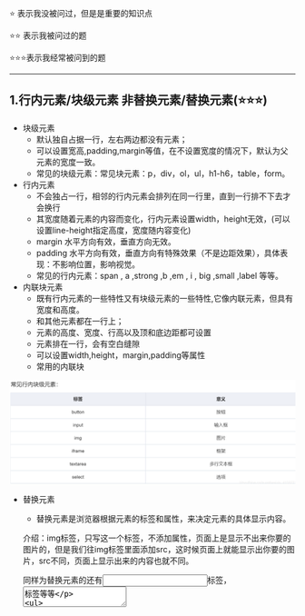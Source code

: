 ⭐          表示我没被问过，但是是重要的知识点

⭐⭐     表示我被问过的题

⭐⭐⭐表示我经常被问到的题

***

## 1.行内元素/块级元素 非替换元素/替换元素(⭐⭐⭐)

- 块级元素
  -  默认独自占据一行，左右两边都没有元素；
  -  可以设置宽高,padding,margin等值，在不设置宽度的情况下，默认为父元素的宽度一致。
  - 常见的块级元素：常见块元素：p，div，ol，ul，h1-h6，table，form。
- 行内元素
  - 不会独占一行，相邻的行内元素会排列在同一行里，直到一行排不下去才会换行
  - 其宽度随着元素的内容而变化，行内元素设置width，height无效，(可以设置line-height指定高度，宽度随内容变化)
  - margin 水平方向有效，垂直方向无效。
  - padding 水平方向有效，垂直方向有特殊效果（不是边距效果），具体表现：不影响位置，影响视觉。
  - 常见的行内元素：span , a ,strong ,b ,em , i , big ,small ,label 等等。
- 内联块元素
  - 既有行内元素的一些特性又有块级元素的一些特性,它像内联元素，但具有宽度和高度。
  - 和其他元素都在一行上；
  - 元素的高度、宽度、行高以及顶和底边距都可设置
  - 元素排在一行，会有空白缝隙
  - 可以设置width,height，margin,padding等属性
  - 常用的内联块

![1603951625323](assets/1603951625323.png)

- 替换元素

  -  替换元素是浏览器根据元素的标签和属性，来决定元素的具体显示内容。

    介绍：img标签，只写这一个标签，不添加属性，页面上是显示不出来你要的图片的，但是我们往img标签里面添加src，这时候页面上就能显示出你要的图片，src不同，页面上显示出来的内容也就不同。

    同样为替换元素的还有<input>标签，<textarea>标签等等

  -  **替换元素都是行内块元素**

- 非替换元素

  -  HTML 的大多数元素是不可替换元素，他们将内容直接告诉浏览器，将其显示出来。

- Q&A:

  - 为什么行内元素padding有效；margin水平方向有效，竖直方向无效？

    虽然内联元素可以增加内边距，使其看上去好像将自己所占的地方扩大了，但是它的本质还是内联元素，它不能独占一行，第二行的元素不会在意padding的影响，所以两者会合在一起。所以垂直方向上的padding虽然可以添加，但是并不占据空间


## 2.img的title和alt属性(⭐⭐)

- title属性

  - title是鼠标划上去显示的内容
  - title是全局属性

- alt属性

  - alt是在图片不能正常加载的时候会显示提示语
  - 在IE6以下的浏览器，如果一个图片没有title属性，有alt属性，鼠标放在图片上也会有title属性那样的效果(都有提示信息)

- 全局属性(扩展了解)

  - 全局属性可用于任何一个html元素

  - 常见的全局属性

    ![1603952302420](assets/1603952302420.png)

## 3.meta标签(⭐⭐)

- meta标签的作用

  - meta标签是一种功能性标签，用来添加一些辅助信息
  - 标签提供关于 HTML 文档的元数据。元数据不会显示在页面上，但是对于机器是可读的
  - 当有`http-equiv`和`name`属性时，一定要有`content`属性对其进行说明

- 常见的meta标签

  - charset

    声明文档使用的字符编码，解决乱码问题主要用的就是它，值得一提的是，这个**charset一定要写第一行**，不然就可能会产生乱码了。

  - name

    这个属性是供浏览器进行解析，对于一些浏览器兼容性问题，name属性是最常用的

  - http-equiv

    添加http头部内容，对一些自定义的，或者需要额外添加的http头部内容，需要发送到浏览器中，我们就可以是使用这个属性。

## 4.DOCTYPE标签(⭐⭐⭐)

- "<!DOCTYPE>"声明位于文档中的最前面的位置，是一个单标签，此标签可告知浏览器文档使用哪种 HTML 或 XHTML 规范。
- DOCTYPE不存在或格式不正确会导致文档以兼容模式呈现。
- 标准模式 兼容模式
  - **标准模式**的排版 和 JS运作模式都是以该浏览器支持的最高标准运行。在**兼容模式**中，页面以宽松的向后兼容的方式显示,模拟老式浏览器的行为以防止站点无法工作。
  - 具体区别
    - 盒模型
        在标准模式中 ：width是内容宽度 ，元素真正的宽度 = width;
        在兼容模式中 ：width则是=width+padding+border
    - 在标准模式下，给span等行内元素设置wdith和height都不会生效，而在兼容模式下，则会生效。
    - 在标准模式下，一个元素的高度是由其包含的内容来决定的，如果父元素没有设置高度，子元素设置一个百分比的高度是无效的。
    - 使用margin:0 auto在standards模式下可以使元素水平居中，但在兼容模式下却会失效（用text-align属性解决）
    - 兼容模式下table中的字体属性不能继承上层的设置，white-space:pre会失效，设置图片的padding会失效

## 5.script标签的defer和async(⭐)

- defer(推迟)
  - 这个属性的用途是表明脚本在执行时不会影响页面的构造。也就是说，脚本会被延迟到整个页面都解析完毕后再运行。因此，在元素中设置属性，相当于告诉浏览器立即下载，但延迟执行。
  - HTML5规范要求脚本按照它们出现的先后顺序执行，因此第一个延迟脚本会先于第二个延迟脚本执行，而这两个脚本会先于DOMContentLoaded事件执行。在现实当中，延迟脚本并不一定会按照顺序执行，也不一定会在DOMContentLoad时间触发前执行，因此最好只包含一个延迟脚本。
- async(异步属性)
  - 这个属性与defer类似，都用于改变处理脚本的行为。同样与defer类似，async只适用于外部脚本文件，并告诉浏览器立即下载文件。但与defer不同的是，标记为async的脚本并不保证按照它们的先后顺序执行。
  - 第二个脚本文件可能会在第一个脚本文件之前执行。因此确保两者之间互不依赖非常重要。指定async属性的目的是不让页面等待两个脚本下载和执行，从而异步加载页面其他内容。
  - 概括来讲，就是这两个属性都会使script标签异步加载，然而执行的时机是不一样的。async是乱序的，而defer是顺序执行。

## 6.W3C盒模型和怪异盒模型(⭐⭐⭐)

- 标准盒模型

  ![1603954353208](assets/1603954353208.png)

- 怪异和模型

  ![1603954430118](assets/1603954430118.png)

- box-sizing语法：
  box-sizing: content-box || border-box || inherit || initial

  当设置为box-sizing:content-box时，将采用标准模式解析计算，也是默认模式；
  当设置为box-sizing:border-box时，将采用怪异模式解析计算；

## 7.居中的方法(⭐⭐⭐)

### 1.只水平居中的方法

- **margin: 0 auto;text-align: center**

  ![1603955233918](assets/1603955233918.png)

- **display:flex:** 父元素display:flex;flex-direction:column;而子元素align-self:center;

  ![1603955248344](assets/1603955248344.png)

- **通过display:table-cell和margin-left实现CSS水平居中**

  对于父元素和子元素的宽度都确定的情况，适合通过display:table-cell和margin-left实现CSS水平居中。

  使用时，父元素display:table-cell，子元素给剩余宽度一半的margin-left。

  ![1603955269637](assets/1603955269637.png)

- **通过position:absolute实现CSS水平居中**

  这种方法跟上一个方法适用场景一样，也是适用于父元素和子元素的宽度都确定的情况。

  使用时，父元素position:absolute，子元素给剩余宽度一半的margin-left。

  ![1603955278377](assets/1603955278377.png)

- **通过width:fit-content实现CSS水平居中(添加给子元素)**

  这种方法可以确保子元素宽度不确定的情况下，也能实现CSS水平居中。

  需要注意的是，需要配合“margin: 0 auto; text-align: center”使用

  ![1603955290712](assets/1603955290712.png)

- **通过display:inline-block和text-align:center实现CSS水平居中**

  (父)display:inline-block能改父元素内的子元素的表达样式，(子)同样需要配合“margin: 0 auto; text-align: center”使用。

  ![1603955304104](assets/1603955304104.png)

- **通过position:relative、float:left和margin-left实现CSS水平居中**

  给父元素样式position:relative，给子元素float:left和margin-left就可以实现CSS水平居中。

  ![1603955315157](assets/1603955315157.png)

- **通过隐藏节点+float的方法实现CSS水平居中**

  我们可以通过增加一个隐藏节点，然后使其float:left，这样子元素就会被隐藏节点推着水平居中。

  这种增加隐藏节点方法也适用于CSS垂直居中，原理一样，但是不用float。

  ![1603955337860](assets/1603955337860.png)

- **通过transform实现CSS水平居中**

  这种方法是最不推荐的方法，因为transform属性在各个浏览器中的表现行为不一致，所以会出现一些兼容性的问题，只有当已知用户浏览器时才推荐使用。

  ![1603955354747](assets/1603955354747.png)

### 2.只垂直居中的方法

- **通过verticle-align:middle实现CSS垂直居中**

  通过vertical-align:middle实现CSS垂直居中是最常使用的方法，但是有一点需要格外注意，vertical生效的前提是元素的display：inline-block。

  ![1603955430060](assets/1603955430060.png)

- **通过display:flex实现CSS垂直居中**

  给父元素display:flex;而子元素align-self:center

  ![1603955487208](assets/1603955487208.png)

- **通过伪元素:before实现CSS垂直居中**

  具体方式是为父元素添加伪元素:before，使得子元素实现垂直居中。

  ![1603955512805](assets/1603955512805.png)

- **通过display:table-cell实现CSS垂直居中**

  给父元素display:table，子元素display：table-cell的方式实现CSS垂直居中。

  ![1603955548875](assets/1603955548875.png)

- **通过隐藏节点实现CSS垂直居中**

  创建一个隐藏节点#hide，使得隐藏节点的height值为剩余高度的一半即可。

  这种方法也适用于CSS水平居中，原理一样。

  ![1603955580925](assets/1603955580925.png)

- **已知父元素高度通过transform实现CSS垂直居中**

  给子元素的position:relative，再通过translateY即可定位到垂直居中的位置。

  ![1603955606908](assets/1603955606908.png)

- **未知父元素高度通过transform实现CSS垂直居中**

  先给父元素position:relative，再给子元素position:absolute，通过translateY即可定位到垂直居中的位置。

  ![1603955631107](assets/1603955631107.png)

- **通过line-height实现CSS垂直居中**

  设置子元素的line-height值等于父元素的height，这种方法适用于子元素为单行文本的情况。

  ![1603955660197](assets/1603955660197.png)

## 8.BFC(⭐⭐⭐)

- BFC是什么

  BFC即Block Formatting Contexts(块级格式化上下文)。具有BFC特性的元素可以看作是隔离了的独立容器，容器里面的元素不会在布局上影响到外面的元素，并且BFC具有普通元素所没有的一些特性。

- 触发条件

  - 浮动元素：float除none以外的值
  - 绝对定位元素：position（absolute、fixed）
  - display 为 inline-block、table-cells、flex
  - overflow除了visible以外的值（hidden、auto、scroll）

- 特性及作用

  - 解决margin叠加问题
  - 解决margin传递问题
  - 解决浮动问题
  - 解决覆盖问题

## 9.清除浮动的方法(⭐⭐⭐)

- **额外标签法**：给谁清除浮动，就在其后额外添加一个空白标签 。

  - 优点：通俗易懂，书写方便。（不推荐使用）
    缺点：添加许多无意义的标签，结构化比较差。

- **父级添加overflow方法**：可以通过触发BFC的方式，实现清楚浮动效果。

  - 优点：代码简洁（慎重使用，若该父盒子里还有position定位会引起麻烦）
  - 缺点：内容增多时候容易造成不会自动换行导致内容被隐藏掉，无法显示需要溢出的元素。

  ​       **注意：别加错位置，是给父亲加（并不是所有的浮动都需要清除，谁影响布局，才清除谁。）**

- **使用after伪元素清除浮动**：：after方式为空元素的升级版，好处是不用单独加标签了。（较常用）

  - 优点：符合闭合浮动思想，结构语义化正确

  - 缺点：由于IE6-7不支持：after，使用zoom：1，触发hasLayout

    ![1603956168876](assets/1603956168876.png)

- **使用before和after双伪元素清除浮动**：（较常用）

  ![1603956197334](assets/1603956197334.png)

  **注意：是给父亲添加clearfix**

## 10.position属性(⭐⭐⭐)

- position: static

　　static(没有定位)是position的默认值，元素处于正常的文档流中，会忽略left、top、right、bottom和z-index属性。

- position: relative

　　relative(相对定位)是指给元素设置相对于原本位置的定位，元素并不脱离文档流，因此元素原本的位置会被保留，其他的元素位置不会受到影响。

- position: absolute

　　absolute(绝对定位)是指给元素设置绝对的定位，相对定位的对象可以分为两种情况：

　　1) 设置了absolute的元素如果存在有祖先元素设置了position属性为relative或者absolute，则这时元素的定位对象为此已设置position属性的祖先元素。

　　2) 如果并没有设置了position属性的祖先元素，则此时相对于body进行定位。

- position: fixed

　　可以简单说fixed是特殊版的absolute，fixed元素总是相对于body定位的。

- inherit

　　继承父元素的position属性，但需要注意的是**IE8以及往前的版本都不支持inherit属性**。

- sticky

  　　position属性中最有意思的就是sticky了，设置了sticky的元素，在屏幕范围（viewport）时该元素的位置并不受到定位影响（设置是top、left等属性无效），当该元素的位置将要移出偏移范围时，定位又会变成fixed，根据设置的left、top等属性成固定位置的效果。

  **可以知道sticky属性有以下几个特点：**

  - 该元素并不脱离文档流，仍然保留元素原本在文档流中的位置。
  - 当元素在容器中被滚动超过指定的偏移值时，元素在容器内固定在指定位置。亦即如果你设置了top: 50px，那么在sticky元素到达距离相对定位的元素顶部50px的位置时固定，不再向上移动。
  - 元素固定的相对偏移是相对于离它最近的具有滚动框的祖先元素，如果祖先元素都不可以滚动，那么是相对于viewport来计算元素的偏移量

  　　比较蛋疼的是这个属性的兼容性还不是很好，目前仍是一个试验性的属性，并不是W3C推荐的标准。它之所以会出现，也是因为监听`scroll`事件来实现粘性布局使浏览器进入慢滚动的模式，这与浏览器想要通过硬件加速来提升滚动的体验是相悖的。

  简单的说，要让sticky属性生效的条件有以下两点：

  - 一个是元素自身在文档流中的位置
  - 另一个是该元素的父容器的边缘

  　　第一点上面已经讲过了，如果设置了top: 50px，那么元素在达到距离顶部50px时才会发生定位，否则并不会发生定位。

  　　第二点则需要考虑父容器的高度情况：sticky元素在到达父容器的底部时，则不会再发生定位，如果父容器高度并没有比sticky元素高，那么sticky元素一开始就达到了底部，并不会有定位的效果。

  　　此外还有一点就是父元素的overflow属性，如果父元素的overflow属性并不是默认的visible属性，那么sticky元素则相对于该父元素定位。也就是如果要定位在顶部的话，此时这个效果就无效了。。。

## 11.CSS隐藏元素的方式(⭐⭐⭐)

- display:none

- visibility:hidden

- opacity:0

- position:absolute

  ```css
  hide {
     position: absolute;
     top: -9999px;
     left: -9999px;
  }
  ```

- clip-path

  ```css
  hide {
    clip-path: polygon(0px 0px,0px 0px,0px 0px,0px 0px);
  }
  ```

**举例：display:none和visibility:hidden的区别**

- 将元素设置为display:none后，元素在页面上将彻底消失，元素本来占有的空间就会被其他元素占有，也就是说它会导致浏览器的重排和重绘。

- 设置元素的visibility为hidden也是一种常用的隐藏元素的方法，和display:none的区别在于，元素在页面消失后，其占据的空间依旧会保留着，所以它只会导致浏览器重绘而不会重排。

  visibility:hidden适用于那些元素隐藏后不希望页面布局会发生变化的场景

## 12.Flex布局(⭐⭐⭐)

- Flex容器和项目的常见属性

   flex布局元素称为Flex容器(flex container),简称容器。他的所有子元素自动称为容器成员,称为Flex项目(flex item),简称项目。

- 常用属性：

   ```
   flex-direction（规定主轴方向。默认row）
   flex-wrap（项目在容器轴线排不下是否换行。 默认nowrap）
   flex-flow（是前两个属性的缩写。 默认值未row nowrap）
   
   justify-content（项目在容器主轴上对齐方式。默认flex-start）
   align-items（项目在侧轴上如何对齐。默认flex-start）
   align-content（多根轴线的对齐方式。默认flex-start）
   ```

   - flex-direction属性

     flex-direction属性决定主轴的方向（即项目的排列方向）

     ```
     row(默认值): 主轴水平方向,起点为左端。
     row-reverse: 主轴水平方向,起点为右端。
     column: 主轴垂直方向,起点为上方。
     column-reverse: 主轴垂直方向,起点为下方。
     ```

   - flex-wrap属性

     默认情况下，项目都排在一条线（又称"轴线"）上。flex-wrap属性定义，如果一条轴线排不下，如何换行。

     ```
     nowrap(默认值): 不换行。
     wrap: 换行,第一行在上方。
     wrap-reverse: 换行,第一行在下方。
     ```

   - flex-flow属性

     flex-flow属性是**flex-direction**属性和**flex-wrap**属性的简写形式，默认值为**row nowrap**

     ```css
     flex-flow: <flex-direction> || <flex-wrap>;
     ```

   - justify-content属性

     justify-content属性定义了项目在主轴上的对齐方式。

     ```
     flex-start(默认值): 左对齐。
     flex-end: 右对齐。
     center: 居中。
     space-between: 两端对齐, 项目之间间隔相等。
     space-around: 每个项目两侧的间隔相等。所以,项目之间的间隔比项目与边框的间隔大一倍。
     ```

   - align-items属性

     align-items属性定义项目在侧轴上如何对齐。

     ```
     flex-start(默认值): 与侧轴的起点对齐。
     flex-end: 与侧轴的终点对齐。
     center: 与侧轴的中点对齐。
     baseline: 项目的第一行文字的基线对齐。
     stretch（默认值）：如果项目未设置高度或设为auto，将占满整个容器的高度。
     ```

   -  align-content 属性

     align-content属性定义了多根轴线的对齐方式。**如果项目只有一根轴线，该属性不起作用。**

     ```
     flex-start(默认值): 与交叉轴的起点对齐。
     flex-end: 与交叉轴的终点对齐。
     center: 与交叉轴的中点对齐。
     space-between: 与交叉轴两端对齐，轴线之间的间隔平均分布。
     space-around: 每根轴线两侧的间隔都相等。所以，轴线之间的间隔比轴线与边框的间隔大一倍。
     stretch（默认值）：轴线占满整个交叉轴。
     ```

   **举例：常用作考察布局**

## 13.双栏布局 三栏布局(⭐⭐⭐)

### 1.双栏布局

**左侧固定右侧自适应**

**实现原理：左侧固定宽高并浮动，右侧固定高度，宽度自适应，父节点清除浮动即可**

```html
<!DOCTYPE html>
<html lang="en">

<head>
    <meta charset="UTF-8">
    <meta name="viewport" content="width=device-width, initial-scale=1.0">
    <meta http-equiv="X-UA-Compatible" content="ie=edge">
    <title>左侧固定右侧自适应</title>
</head>
<style>
    /*方法1*/
    /* 1、将左侧div浮动，右侧div设置margin-left */
    .outer {
        overflow: hidden;
        border: 1px solid red;
    }

    .sidebar {
        float: left;
        width: 200px;
        height: 150px;
        background: #BCE8F1;
    }

    .content {
        margin-left: 200px;
        height: 100px;
        background: #F0AD4E;
    }

    /*方法2*/
    /* 2、固定区采用绝对定位，自适应区设置margin */
    .outer2 {
        position: relative;
        height: 150px;
        border: 1px solid red;
    }

    .sidebar2 {
        position: absolute;
        left: 0;
        top: 0;
        width: 200px;
        height: 100%;
        background: #BCE8F1;
    }

    .content2 {
        margin-left: 200px;
        height: 100px;
        background: #F0AD4E;
    }

    /*方法3*/
    /* table布局 */
    .outer3 {
        display: table;
        width: 100%;
        border: 1px solid red;
    }

    .sidebar3 {
        display: table-cell;
        width: 200px;
        height: 150px;
        background: #BCE8F1;
    }

    .content3 {
        display: table-cell;
        height: 100px;
        background: #F0AD4E;
    }

    /*方法4*/
    /* 双float + calc()计算属性 */
    .outer4 {
        overflow: hidden;
        border: 1px solid red;
    }

    .sidebar4 {
        float: left;
        width: 200px;
        height: 150px;
        background: #BCE8F1;
    }

    .content4 {
        float: left;
        width: calc(100% - 200px);
        height: 100px;
        background: #F0AD4E;
    }

    /*方法5*/
    /* float + BFC方法 */
    .outer6 {
        overflow: auto;
        border: 1px solid red;
    }

    .sidebar6 {
        float: left;
        width: 200px;
        height: 150px;
        background: #BCE8F1;
    }

    .content6 {
        overflow: auto;
        height: 100px;
        background: #F0AD4E;
    }

    /*方法6*/
    /* flex */
    .outer7 {
        display: flex;
        border: 1px solid red;
    }

    .sidebar7 {
        flex: 0 0 200px;
        /* width: 200px; */
        height: 150px;
        background: #BCE8F1;
    }

    .content7 {
        flex: 1;
        height: 100px;
        background: #F0AD4E;
    }
</style>

<body>
    <div class="outer6">
        <div class="sidebar6">固定宽度区(sideBar)</div>
        <div class="content6">自适应区(content)</div>
    </div>
    <div class="footer">footer</div>
</body>

</html>
```

### 2.三栏布局

**左右固定宽度中间自适应**

```html
<!DOCTYPE html>
<html lang="en">
<head>
    <meta charset="UTF-8">
    <meta name="viewport" content="width=device-width, initial-scale=1.0">
    <meta http-equiv="X-UA-Compatible" content="ie=edge">
    <title>三栏布局左右固定宽度中间自适应</title>
    <style>
        *{
            margin: 0;
            padding: 0;
        }
        .layout article div{
            min-height: 100px;
        }
    </style>
</head>
<body>
    <section class="layout layout1">
        <style>
            .layout1 .left{
                float: left;
                width: 300px;
                background-color:red;
            }
            .layout1 .right{
                float: right;
                width: 300px;
                background-color:blue;
            }
            .layout1 .center{
                margin-right: 300px;
                margin-left: 300px;
                background-color: yellow;
            }
        </style>
        <article class="left-right-center">
            <div class="left"></div>
            <div class="right"></div>
            <div class="center">
                <h1>浮动解决方案</h1>
                1、这是三栏布局中间部分
                1、这是三栏布局中间部分
                <br>缺点：需要清除浮动
                <br>优点：兼容性好
            </div>
        </article>
    </section>
    <section class="layout layout2">
        <style>
            .layout2 .left-center-right>div{
                margin-top: 20px;
                position: absolute;
            }
            .layout2 .left{
                left: 0;
                width: 300px;
                background-color: red;
            }
            .layout2 .center{
                left: 300px;
                right: 300px;
                background-color: yellow;
            }
            .layout2 .right{
                right: 0;
                width: 300px;
                background-color: blue;
            }
        </style>
        <article class="left-center-right">
            <div class="left"></div>
            <div class="center">
                <h2>绝对定位解决方案</h2>
                1、这是三栏布局中间部分
                1、这是三栏布局中间部分
                <br>缺点：脱离文档流
                <br>优点：快捷
            </div>
            <div class="right"></div>
        </article>
    </section>

    <section class="layout layout3">
            <style>
                .layout3 .left-center-right{
                    display: flex;
                    margin-top: 200px;
                }
                .layout3 .left{
                    width: 300px;
                    background-color: red;
                }
                .layout3 .center{
                    flex:1;
                    background-color: yellow;
                }
                .layout3 .right{
                    width: 300px;
                    background-color: blue;
                }
            </style>
            <article class="left-center-right">
                <div class="left"></div>
                <div class="center">
                    <h2>flexbox解决方案</h2>
                    1、这是三栏布局中间部分
                    1、这是三栏布局中间部分
                    <br>完美
                </div>
                <div class="right"></div>
            </article>
        </section>

        <section class="layout layout4">
                <style>
                    .layout4 .left-center-right{
                        width: 100%;
                        display: table;
                        height: 100px;
                        margin-top: 50px;
                    }
                    .layout4 .left-center-right>div{
                        display: table-cell;
                    }
                    .layout4 .left{
                        width: 300px;
                        background-color: red;
                    }
                    .layout4 .center{
                        background-color: yellow;
                    }
                    .layout4 .right{
                        width: 300px;
                        background-color: blue;
                    }
                </style>
                <article class="left-center-right">
                    <div class="left"></div>
                    <div class="center">
                        <h2>表格布局解决方案</h2>
                        1、这是三栏布局中间部分
                        1、这是三栏布局中间部分
                        <br>兼容性好
                        <br>缺点：高度跟着变
                    </div>
                    <div class="right"></div>
                </article>
            </section>
            去掉高度已知哪个不适用：
            flex和table能用，会自动撑开
</body>
</html>
```



## 14.重排和重绘(⭐⭐⭐)

### 1.重排（Relayout/Reflow）

```
在弄明白什么是重排之前，我们要知道：浏览器渲染页面默认采用的是流式布局模型（Flow Based Layout），这一点很重要。
```

```
所谓重排，实际上是根据渲染树中每个渲染对象的信息，计算出各自渲染对象的几何信息（DOM对象的位置和尺寸大小），并将其安置在界面中的正确位置。
```

```
由于浏览器渲染界面是基于流式布局模型的，也就是某一个DOM节点信息更改了，就需要对DOM结构进行重新计算，重新布局界面，再次引发回流，只是这个结构更改程度会决定周边DOM更改范围，即全局范围和局部范围，全局范围就是从根节点html开始对整个渲染树进行重新布局，例如当我们改变了窗口尺寸或方向或者是修改了根元素的尺寸或者字体大小等；而局部布局可以是对渲染树的某部分或某一个渲染对象进行重新布局。 
```

在此，总结会引起重排的操作有： 

1.页面首次渲染。

2.浏览器窗口大小发生改变。

3.元素尺寸或位置发生改变。

4.元素内容变化(文字数量或图片大小等等）

5.元素字体大小变化。

6.添加或者删除可见的DOM元素。

7.激活CSS伪类（例如: :hover)

8.设置style属性。

9.查询某些属性或调用某些方法。

![1603958210651](assets/1603958210651.png)

### 2.重绘

```
相比重排，重绘就简单多了，所谓重绘，就是当页面中元素样式的改变并不影响它在文档流中的位置时，例如更改了字体颜色,浏览器会将新样式赋予给元素并重新绘制的过程称。
```

**常见引起浏览器绘制过程的属性包含：**

![1603958189825](assets/1603958189825.png)

## 15.CSS选择器(⭐⭐)

- 都有哪些

  - 基本选择器

    ![1603958348014](assets/1603958348014.png)

  - 多元素的组合选择器

    ![1603958374457](assets/1603958374457.png)

  - 属性选择器

    ![1603958410274](assets/1603958410274.png)

  - 同级元素通用选择器

    ![1603958488530](assets/1603958488530.png)

  - CSS 3 属性选择器

    ![1603958510720](assets/1603958510720.png)

  - CSS 3中与用户界面有关的伪类

    ![1603958534640](assets/1603958534640.png)

- 各个选择器的优先级

  选择器的优先级
  　　1.最高优先级是 (直接在标签中的设置样式，假设级别为1000)`<div style="color:red;"></div>`
  　　2.次优先级是（ID选择器 ,假设级别为100） #myDiv{color:Red;}
  　　3.其次优先级是（类选择器，假设级别为10） .divClass{color:Red;}
  　　4.最后优先级是 （标签选择器，假设级别是 1） div{color:Red;}
  　　5.那么后代选择器的优先级就可以计算了啊
  　　比如 .divClass span { color:Red;} 优先级别就是：10+1=11

- !important属性

  - !important可以提升CSS样式的优先级别
  - IE7以下不支持!important

## 16.CSS动画(⭐⭐)

### 1.animation属性

![1603959242477](assets/1603959242477.png)

- @keyframes:关键帧，与animation-name形成映射，从而达到控制动画的效果

### 2.transition属性

![1603959030570](assets/1603959030570.png)

-  transition-property:可以指定某一个属性进行过渡(比如width)，也可以指定所有属性都具备过渡功能(transition-property:all)，默认为all；

- transition-duration:可以设置ms，s

- transition-delay:规定效果开始的时间(既可以延迟，也可以提前)

-  transition-timing-function:即过渡样式：
  - ease(默认值)：效果逐渐变慢
  - linear:匀速
  - ease-in:加速
  - ease-out:减速
  - ease-in-out:先加速后减速
  - cubic-bezier:bezier曲线

### 3.transform属性

![1603959314200](assets/1603959314200.png)

- translate:控制元素的位移

- scale：控制元素的缩放(正常大小为1)，会以当前元素中心点进行缩放

- rotate:旋转:一般元素在2d中是按照z轴进行旋转，旋转的值为角度(deg),或者弧度

- 3D相关

  ![1603959404328](assets/1603959404328.png)

- translate,scale,rotate的3d写法

  ![1603959473645](assets/1603959473645.png)

## 17.CSS实现三角形(⭐⭐)

### 1.原理

```
三角形实现原理：宽度width为0；height为0；（1）有一条横竖边（上下左右）的设置为border-方向：长度 solid red，这个画的就是底部的直线。其他边使用border-方向：长度 solid transparent。（2）有两个横竖边（上下左右）的设置，若斜边是在三角形的右边，这时候设置top或bottom的直线，和右边的斜线。若斜边是在三角形的左边，这时候设置top或bottom的直线，和左边的斜线。
```

### 2.实现

```css
2.1 Triangle Up
#triangle-up {
    width: 0;
    height: 0;
    border-left: 50px solid transparent;
    border-right: 50px solid transparent;
    border-bottom: 100px solid red;
}
 

2.2 Triangle Down
#triangle-down {
    width: 0;
    height: 0;
    border-left: 50px solid transparent;
    border-right: 50px solid transparent;
    border-top: 100px solid red;
}
 

2.3 Triangle Left
#triangle-left {
    width: 0;
    height: 0;
    border-top: 50px solid transparent;
    border-right: 100px solid red;
    border-bottom: 50px solid transparent;
}
 

2.4 Triangle Right
#triangle-right {
    width: 0;
    height: 0;
    border-top: 50px solid transparent;
    border-left: 100px solid red;
    border-bottom: 50px solid transparent;
}
 

2.5 Triangle Top Left
#triangle-topleft {
    width: 0;
    height: 0;
    border-top: 100px solid red;
    border-right: 100px solid transparent;
}
 

2.6 Triangle Top Right
#triangle-topright {
    width: 0;
    height: 0;
    border-top: 100px solid red;
    border-left: 100px solid transparent;
 
}
 

2.7 Triangle Bottom Left
#triangle-bottomleft {
    width: 0;
    height: 0;
    border-bottom: 100px solid red;
    border-right: 100px solid transparent;
}
 

2.8 Triangle Bottom Right
#triangle-bottomright {
    width: 0;
    height: 0;
    border-bottom: 100px solid red;
    border-left: 100px solid transparent;
}
```



## 18.CSS Sprites(⭐⭐)

### 1.原理

```
　　CSS Sprites其实就是把网页中一些背景图片整合到一张图片文件中，再利用CSS的“background-image”，“background- repeat”，“background-position”的组合进行背景定位，background-position可以用数字能精确的定位出背景图片的位置。
```

### 2.优点

```
   利用CSS Sprites能很好地减少了网页的http请求，从而大大的提高了页面的性能，这也是CSS Sprites最大的优点，也是其被广泛传播和应用的主要原因；CSS Sprites能减少图片的字节，曾经比较过多次3张图片合并成1张图片的字节总是小于这3张图片的字节总和。
```

### 3.缺点

- 在图片合并的时候，你要把多张图片有序的合理的合并成一张图片，还要留好足够的空间，防止板块内不会出现不必要的背景；这些还好，最痛苦的是在宽屏，高分辨率的屏幕下的自适应页面，你的图片如果不够宽，很容易出现背景断裂；
- CSS Sprites在开发的时候比较麻烦，你要通过photoshop或其他工具测量计算每一个背景单元的精确位置，这是针线活，没什么难度，但是很繁琐；幸好腾讯的鬼哥用RIA开发了一个CSS Sprites 样式生成工具，虽然还有一些使用上的不灵活，但是已经比photoshop测量来的方便多了，而且样式直接生成，复制，拷贝就OK！
- CSS Sprites在维护的时候比较麻烦，如果页面背景有少许改动，一般就要改这张合并的图片，无需改的地方最好不要动，这样避免改动更多的css，如果在原来的地方放不下，又只能（最好）往下加图片，这样图片的字节就增加了，还要改动css。
- CSS Sprites非常值得学习和应用，特别是页面有一堆ico（图标）。总之很多时候大家要权衡一下利弊，再决定是不是应用CSS Sprites。

## 19.px rem em (⭐)

- px 实际上就是像素，用PX设置字体大小时，比较稳定和精确

  - 特点
    - IE无法调整那些使用px作为单位的字体大小；
    - 国外的大部分网站能够调整的原因在于其使用了em或rem作为字体单位；
    - Firefox能够调整px和em，rem，但是有大部分的国产浏览器使用IE内核。

- em 就是根据基准来缩放字体的大小

  ```
  em 是相对长度单位。相对于当前对象内文本的字体尺寸。如当前对行内文本的字体尺寸未被人为设置，则相对于浏览器的默认字体尺寸。(引自CSS2.0手册)
  
  任意浏览器的默认字体高都是16px。所有未经调整的浏览器都符合: 1em=16px。那么12px=0.75em,10px=0.625em。为了简化font-size的换算，需要在css中的body选择器中声明Font-size=62.5%，这就使em值变为 16px*62.5%=10px, 这样12px=1.2em, 10px=1em, 也就是说只需要将你的原来的px数值除以10，然后换上em作为单位就行了。
  ```

  - 特点
    - em的值并不是固定的
    - em会继承父级元素的字体大小

- rem 相对于根元素 `<html>` ，这样就意味着，我们只需要在根元素确定一个参考值

  - 特点
    - rem 相对单位，相对于根元素 `<html>` 
    - 相对大小和绝对大小的优点于一身
    - 修改根元素就成比例地调整所有字体大小
    - 避免字体大小逐层复合的连锁反应

## 20.伪类/伪元素(⭐)

![1603960399035](assets/1603960399035.png)

- 伪类

  ```
  伪类用于当已有元素处于的某个状态时，为其添加对应的样式，这个状态是根据用户行为而动态变化的。比如说，当用户悬停在指定的元素时，我们可以通过:hover来描述这个元素的状态。虽然它和普通的css类相似，可以为已有的元素添加样式，但是它只有处于dom树无法描述的状态下才能为元素添加样式，所以将其称为伪类。
  ```

- 伪元素

  ```
  伪元素用于创建一些不在文档树中的元素，并为其添加样式。比如说，我们可以通过::before来在一个元素前增加一些文本，并为这些文本添加样式。虽然用户可以看到这些文本，但是这些文本实际上不在文档树中。
  ```

- 特点

  - 伪元素和伪类都不会出现在源文档或者文档树中
  - 伪类允许出现在选择器的任何位置，而一个伪元素只能跟在选择器的最后一个简单选择器后面
  - 伪元素名和伪类名都是大小写不敏感的
  - 有些伪类是互斥的，而其它的可以同时用在一个元素上。（在规则冲突的情况下，常规层叠顺序决定结果）

## 21.获取Iframe中的节点

```javascript
var input=document.getElementById('iframe1').contentWindow.document.getElementById('id_text_1');
```

